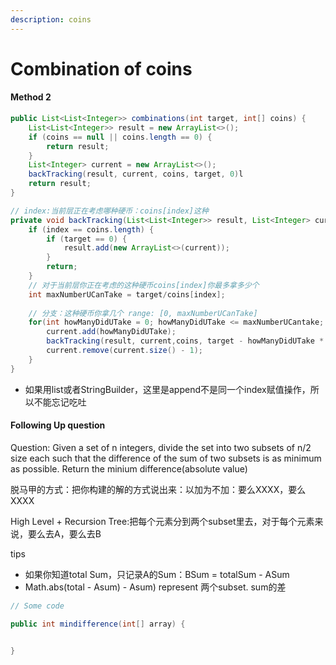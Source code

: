 ```yaml
---
description: coins
---
```


# Combination of coins

#### Method 2

```java
public List<List<Integer>> combinations(int target, int[] coins) {
    List<List<Integer>> result = new ArrayList<>();
    if (coins == null || coins.length == 0) {
        return result;
    }
    List<Integer> current = new ArrayList<>();
    backTracking(result, current, coins, target, 0)l
    return result;
}

// index:当前层正在考虑哪种硬币：coins[index]这种
private void backTracking(List<List<Integer>> result, List<Integer> current, int[] coins,int target, int index) {
    if (index == coins.length) {
        if (target == 0) {
            result.add(new ArrayList<>(current));
        }
        return;
    }
    // 对于当前层你正在考虑的这种硬币coins[index]你最多拿多少个
    int maxNumberUCanTake = target/coins[index];
    
    // 分支：这种硬币你拿几个 range: [0, maxNumberUCanTake]
    for(int howManyDidUTake = 0; howManyDidUTake <= maxNumberUCantake; howManyDidUTake++) {
        current.add(howManyDidUTake);
        backTracking(result, current,coins, target - howManyDidUTake * coins[index], index + 1);
        current.remove(current.size() - 1);
    }
}
```

* 如果用list或者StringBuilder，这里是append不是同一个index赋值操作，所以不能忘记吃吐









#### Following Up question

Question: Given a set of n integers, divide the set into two subsets of n/2 size each such that the difference of the sum of two subsets is as minimum as possible. Return the minium difference(absolute value)

脱马甲的方式：把你构建的解的方式说出来：以加为不加：要么XXXX，要么XXXX

High Level + Recursion Tree:把每个元素分到两个subset里去，对于每个元素来说，要么去A，要么去B

tips

* 如果你知道total Sum，只记录A的Sum：BSum = totalSum - ASum
* Math.abs(total - Asum) - Asum) represent 两个subset. sum的差



```java
// Some code

public int mindifference(int[] array) {


}
```
